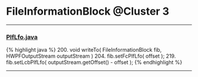 # FileInformationBlock @Cluster 3

***

### [PlfLfo.java](https://searchcode.com/codesearch/view/97384147/)
{% highlight java %}
200. void writeTo( FileInformationBlock fib, HWPFOutputStream outputStream )
204.     fib.setFcPlfLfo( offset );
219.     fib.setLcbPlfLfo( outputStream.getOffset() - offset );
{% endhighlight %}

***

